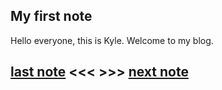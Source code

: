 ## My first note
Hello everyone, this is Kyle. Welcome to my blog.


## [last note]() <<< >>> [next note](https://minghuiyuan.github.io/myblog/contents/01-generator_consumer_model)